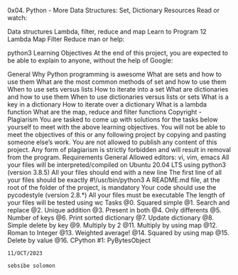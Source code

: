 0x04. Python - More Data Structures: Set, Dictionary
Resources
Read or watch:

Data structures
Lambda, filter, reduce and map
Learn to Program 12 Lambda Map Filter Reduce
man or help:

python3
Learning Objectives
At the end of this project, you are expected to be able to explain to anyone, without the help of Google:

General
Why Python programming is awesome
What are sets and how to use them
What are the most common methods of set and how to use them
When to use sets versus lists
How to iterate into a set
What are dictionaries and how to use them
When to use dictionaries versus lists or sets
What is a key in a dictionary
How to iterate over a dictionary
What is a lambda function
What are the map, reduce and filter functions
Copyright - Plagiarism
You are tasked to come up with solutions for the tasks below yourself to meet with the above learning objectives.
You will not be able to meet the objectives of this or any following project by copying and pasting someone else’s work.
You are not allowed to publish any content of this project.
Any form of plagiarism is strictly forbidden and will result in removal from the program.
Requirements
General
	Allowed editors: vi, vim, emacs
All your files will be interpreted/compiled on Ubuntu 20.04 LTS using python3 (version 3.8.5)
	All your files should end with a new line
	The first line of all your files should be exactly #!/usr/bin/python3
	A README.md file, at the root of the folder of the project, is mandatory
Your code should use the pycodestyle (version 2.8.*)
	All your files must be executable
	The length of your files will be tested using wc
	Tasks
	@0. Squared simple
	@1. Search and replace
	@2. Unique addition
	@3. Present in both
	@4. Only differents
	@5. Number of keys
	@6. Print sorted dictionary
	@7. Update dictionary
	@8. Simple delete by key
	@9. Multiply by 2
	@11. Multiply by using map
	@12. Roman to Integer
	@13. Weighted average!
	@14. Squared by using map
	@15. Delete by value
	@16. CPython #1: PyBytesObject

	11/OCT/2023

	sebsibe solomon

